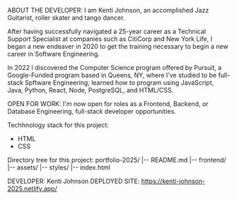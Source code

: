 ABOUT THE DEVELOPER:
I am Kenti Johnson, an accomplished Jazz Guitarist, roller skater and tango dancer. 

After having successfully navigated a 25-year career as a Technical Support Specialist at companies such as CitiCorp and New York Life, I began a new endeaver in 2020 to get the training necessary to begin a new career in Software Engineering.

In 2022 I discovered the Computer Science program offered by Pursuit, a Google-Funded program based in Queens, NY, where I’ve studied to be full-stack Spftware Engineering, learned how to program using JavaScript, Java, Python, React, Node, PostgreSQL, and HTML/CSS. 

OPEN FOR WORK:
I'm now open for roles as a Frontend, Backend, or Database Engineering, full-stack developer opportunities.

Techhnology stack for this project: 
- HTML
- CSS 


Directory tree for this project:
portfolio-2025/
  |-- README.md
  |-- frontend/
       |-- assets/
       |-- styles/
       |-- index.html

DEVELOPER: Kenti Johnson
DEPLOYED SITE: https://kenti-johnson-2025.netlify.app/